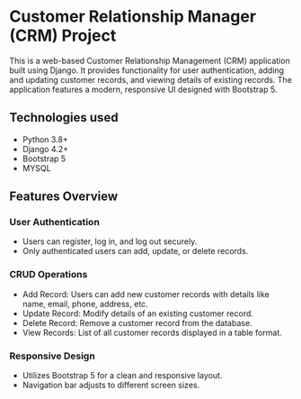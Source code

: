 # Customer Relationship Manager (CRM) Project

This is a web-based Customer Relationship Management (CRM) application built using Django. It provides functionality for user authentication, adding and updating customer records, and viewing details of existing records. The application features a modern, responsive UI designed with Bootstrap 5.

## Technologies used
* Python 3.8+
* Django 4.2+
* Bootstrap 5
* MYSQL

## Features Overview

### User Authentication
* Users can register, log in, and log out securely.
* Only authenticated users can add, update, or delete records.

### CRUD Operations
* Add Record: Users can add new customer records with details like name, email, phone, address, etc.
* Update Record: Modify details of an existing customer record.
* Delete Record: Remove a customer record from the database.
* View Records: List of all customer records displayed in a table format.

### Responsive Design
* Utilizes Bootstrap 5 for a clean and responsive layout.
* Navigation bar adjusts to different screen sizes.
